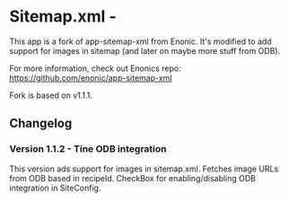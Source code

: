# Sitemap.xml -

This app is a fork of app-sitemap-xml from Enonic. It's modified to add support for images in sitemap (and later on maybe more stuff from ODB).

For more information, check out Enonics repo: https://github.com/enonic/app-sitemap-xml

Fork is based on v1.1.1.

## Changelog

### Version 1.1.2 - Tine ODB integration
This version ads support for images in sitemap.xml. Fetches image URLs from ODB based in recipeId. CheckBox for enabling/disabling ODB integration in SiteConfig. 
